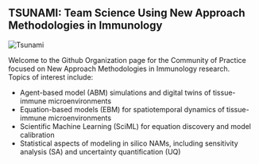 ## TSUNAMI: Team Science Using New Approach Methodologies in Immunology
![Tsunami](https://github.com/user-attachments/assets/f3531f47-0a4f-4d4e-a727-e7ffc00c71c3)

Welcome to the Github Organization page for the Community of Practice focused on New Approach Methodologies in Immunology research.  
Topics of interest include:
- Agent-based model (ABM) simulations and digital twins of tissue-immune microenvironments
- Equation-based models (EBM) for spatiotemporal dynamics of tissue-immune microenvironments
- Scientific Machine Learning (SciML) for equation discovery and model calibration
- Statistical aspects of modeling in silico NAMs, including sensitivity analysis (SA)  and uncertainty quantification (UQ)


